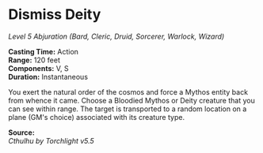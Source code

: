 # Dismiss Deity
*Level 5 Abjuration (Bard, Cleric, Druid, Sorcerer, Warlock, Wizard)*

**Casting Time:** Action  
**Range:** 120 feet  
**Components:** V, S  
**Duration:** Instantaneous

You exert the natural order of the cosmos and force a Mythos entity back from whence it came. Choose a Bloodied Mythos or Deity creature that you can see within range. The target is transported to a random location on a plane (GM's choice) associated with its creature type.

**Source:**  
*Cthulhu by Torchlight v5.5*